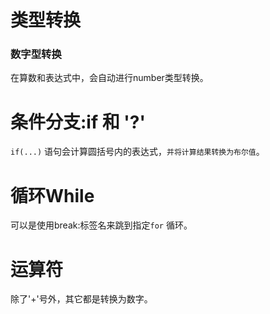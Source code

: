 # 类型转换

### 数字型转换

在算数和表达式中，会自动进行number类型转换。

# 条件分支:if 和 '?'

`if(...)` 语句会计算圆括号内的表达式，`并将计算结果转换为布尔值`。





# 循环While

可以是使用break:标签名来跳到指定`for` 循环。





# 运算符

除了'+'号外，其它都是转换为数字。








